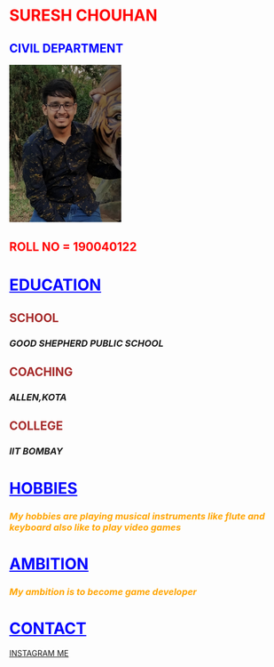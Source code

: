
<html> 
     <head>
          <title> About ME </title>
     <style>
     body{
     background-image: url('8.jpg');
  background-attachment: fixed;
          background-size:cover;
          background-repeat:no-repeat;
    text-align:left;
     }
    <img>      
</style>
</head>
<body>
<h1 style="color:red;">SURESH CHOUHAN</h1>
<h2 style="color:blue;">CIVIL DEPARTMENT</h2>
<img src="5.jpg" width="40%" hight="50%">
<h2   style="color:red;">ROLL NO = 190040122 </h2>
<h1 style="color:blue;"><ins>EDUCATION</ins></h1>
<h2  style ="color:brown;">SCHOOL</h2>
<h3><i>GOOD SHEPHERD PUBLIC SCHOOL</i></h3>
<h2  style ="color:brown;">COACHING</h2>
<h3><i>ALLEN,KOTA</i></h3>
<h2  style ="color:brown;">COLLEGE</h2>
<h3><i>IIT BOMBAY</i></h3>
<h1  style="color:blue;"><ins>HOBBIES</ins></h1>
<h3 style ="color:orange;"><i>My hobbies are playing musical instruments like flute and keyboard also like to play video games</i></h3>
<h1 style="color:blue;"><ins>AMBITION</ins></h1>
<h3 style ="color:orange;"><i>My ambition is to become game developer</i> </h3>
<h1  style="color:blue;"><ins>CONTACT</ins></h1>
<a href="https://www.instagram.com/?hl=en">INSTAGRAM ME</a> 
</body>
</html> 
